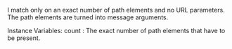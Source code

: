 I match only on an exact number of path elements and no URL parameters. The path elements are turned into message arguments.

Instance Variables:
	count	<Integer>: The exact number of path elements that have to be present.